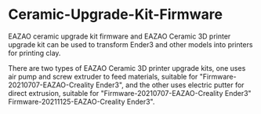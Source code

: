 # Ceramic-Upgrade-Kit-Firmware
EAZAO ceramic upgrade kit firmware and EAZAO Ceramic 3D printer upgrade kit can be used to transform Ender3 and other models into printers for printing clay.

There are two types of EAZAO Ceramic 3D printer upgrade kits, one uses air pump and screw extruder to feed materials, suitable for "Firmware-20210707-EAZAO-Creality Ender3", and the other uses electric putter for direct extrusion, suitable for "Firmware-20210707-EAZAO-Creality Ender3" Firmware-20211125-EAZAO-Creality Ender3".
